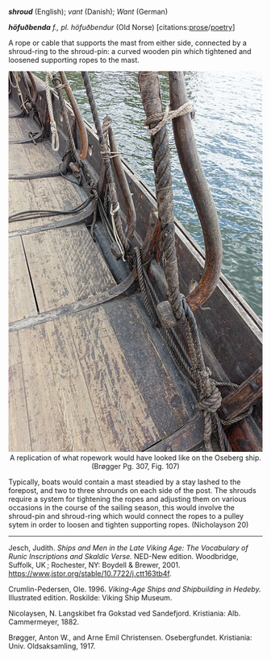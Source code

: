 **_shroud_** (English); _vant_ (Danish); _Want_ (German)

_**höfuðbenda** f., pl. höfuðbendur_ (Old Norse) [citations:[prose](https://onp.ku.dk/onp/onp.php?o39309)/[poetry](https://skaldic.org/m.php?p=verse&i=1248&x=0&v=t)]

A rope or cable that supports the mast from either side, connected by a shroud-ring to the shroud-pin: a curved wooden pin which tightened and loosened supporting ropes to the mast. 

<div align="center">
  
  ![shroud-pin holding shroud on Saga Oseberg replica ship](../images/ShroudwPin_OsebergReplica.jpg)  
  A replication of what ropework would have looked like on the Oseberg ship. (Brøgger Pg. 307, Fig. 107)

</div>

  
Typically, boats would contain a mast steadied by a stay lashed to the forepost, and two to three shrounds on each side of the post. The shrouds require a system for tightening the ropes and adjusting them on various occasions in the course of the sailing season, this would involve the shroud-pin and shroud-ring which would connect the ropes to a pulley sytem in order to loosen and tighten supporting ropes. (Nicholayson 20)

---

Jesch, Judith. _Ships and Men in the Late Viking Age: The Vocabulary of Runic Inscriptions and Skaldic Verse._ NED-New edition. Woodbridge, Suffolk, UK ; Rochester, NY: 
Boydell & Brewer, 2001. https://www.jstor.org/stable/10.7722/j.ctt163tb4f.

Crumlin-Pedersen, Ole. 1996. _Viking-Age Ships and Shipbuilding in Hedeby._ Illustrated edition. Roskilde: Viking Ship Museum.

Nicolaysen, N. Langskibet fra Gokstad ved Sandefjord. Kristiania: Alb. Cammermeyer, 1882.

Brøgger, Anton W., and Arne Emil Christensen. Osebergfundet. Kristiania: Univ. Oldsaksamling, 1917. 
